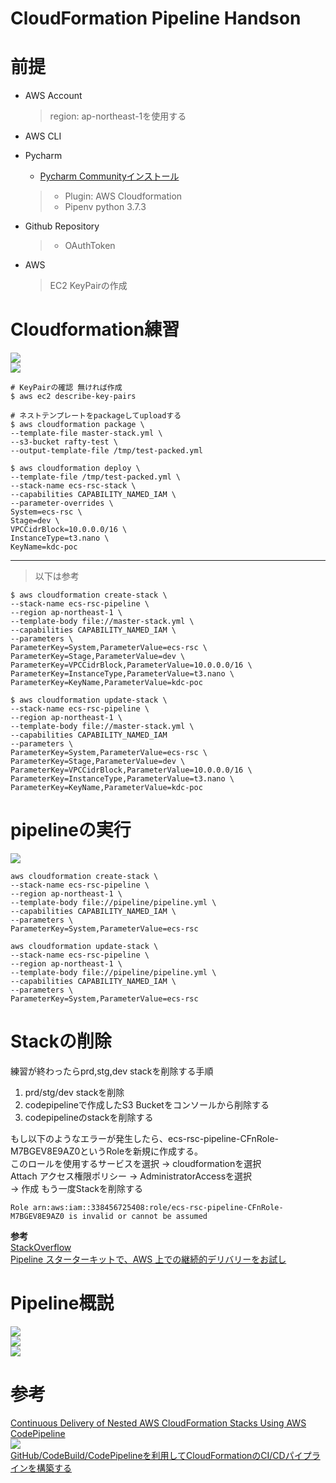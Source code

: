 # CloudFormation Pipeline Handson

# 前提

- AWS Account
  > region: ap-northeast-1を使用する

- AWS CLI
- Pycharm  
  - [Pycharm Communityインストール](https://www.jetbrains.com/pycharm/download/#section=mac)
  > - Plugin: AWS Cloudformation 
  > - Pipenv python 3.7.3
- Github Repository  
  > - OAuthToken

- AWS  
  > EC2 KeyPairの作成

# Cloudformation練習

![](./images/automation.svg)    
![](./images/stack-sam.svg)  


```
# KeyPairの確認 無ければ作成
$ aws ec2 describe-key-pairs
```

```
# ネストテンプレートをpackageしてuploadする
$ aws cloudformation package \
--template-file master-stack.yml \
--s3-bucket rafty-test \
--output-template-file /tmp/test-packed.yml

$ aws cloudformation deploy \
--template-file /tmp/test-packed.yml \
--stack-name ecs-rsc-stack \
--capabilities CAPABILITY_NAMED_IAM \
--parameter-overrides \
System=ecs-rsc \
Stage=dev \
VPCCidrBlock=10.0.0.0/16 \
InstanceType=t3.nano \
KeyName=kdc-poc
```

---
> 以下は参考

```
$ aws cloudformation create-stack \
--stack-name ecs-rsc-pipeline \
--region ap-northeast-1 \
--template-body file://master-stack.yml \
--capabilities CAPABILITY_NAMED_IAM \
--parameters \
ParameterKey=System,ParameterValue=ecs-rsc \
ParameterKey=Stage,ParameterValue=dev \
ParameterKey=VPCCidrBlock,ParameterValue=10.0.0.0/16 \
ParameterKey=InstanceType,ParameterValue=t3.nano \
ParameterKey=KeyName,ParameterValue=kdc-poc
```

```
$ aws cloudformation update-stack \
--stack-name ecs-rsc-pipeline \
--region ap-northeast-1 \
--template-body file://master-stack.yml \
--capabilities CAPABILITY_NAMED_IAM
--parameters \
ParameterKey=System,ParameterValue=ecs-rsc \
ParameterKey=Stage,ParameterValue=dev \
ParameterKey=VPCCidrBlock,ParameterValue=10.0.0.0/16 \
ParameterKey=InstanceType,ParameterValue=t3.nano \
ParameterKey=KeyName,ParameterValue=kdc-poc
```

# pipelineの実行

![](./images/pipelilne-sam.svg)  

```
aws cloudformation create-stack \
--stack-name ecs-rsc-pipeline \
--region ap-northeast-1 \
--template-body file://pipeline/pipeline.yml \
--capabilities CAPABILITY_NAMED_IAM \
--parameters \
ParameterKey=System,ParameterValue=ecs-rsc
```

```
aws cloudformation update-stack \
--stack-name ecs-rsc-pipeline \
--region ap-northeast-1 \
--template-body file://pipeline/pipeline.yml \
--capabilities CAPABILITY_NAMED_IAM \
--parameters \
ParameterKey=System,ParameterValue=ecs-rsc
```

# Stackの削除
練習が終わったらprd,stg,dev stackを削除する手順  
1. prd/stg/dev stackを削除  
2. codepipelineで作成したS3 Bucketをコンソールから削除する  
3. codepipelineのstackを削除する  

もし以下のようなエラーが発生したら、ecs-rsc-pipeline-CFnRole-M7BGEV8E9AZ0というRoleを新規に作成する。  
このロールを使用するサービスを選択 -> cloudformationを選択  
Attach アクセス権限ポリシー -> AdministratorAccessを選択  
-> 作成
もう一度Stackを削除する  
```
Role arn:aws:iam::338456725408:role/ecs-rsc-pipeline-CFnRole-M7BGEV8E9AZ0 is invalid or cannot be assumed
```
__参考__  
[StackOverflow](https://stackoverflow.com/questions/48709423/unable-to-delete-cfn-stack-role-is-invalid-or-cannot-be-assumed)  
[Pipeline スターターキットで、AWS 上での継続的デリバリーをお試し](https://aws.typepad.com/sajp/2016/04/explore-continuous-delivery-in-aws-with-the-pipeline-starter-kit.html)  


# Pipeline概説

![](./images/infra-pipeline1.svg)  
![](./images/infra-pipeline2.svg)  
![](./images/infra-pipeline3.svg)  


# 参考
[Continuous Delivery of Nested AWS CloudFormation Stacks Using AWS CodePipeline](https://aws.amazon.com/jp/blogs/devops/continuous-delivery-of-nested-aws-cloudformation-stacks-using-aws-codepipeline/)  
![](https://d2908q01vomqb2.cloudfront.net/7719a1c782a1ba91c031a682a0a2f8658209adbf/2017/06/07/Pipeline_vertical_design-2-362x1024.png)  
[GitHub/CodeBuild/CodePipelineを利用してCloudFormationのCI/CDパイプラインを構築する](https://dev.classmethod.jp/cloud/aws/developing-cloudformation-ci-cd-pipeline-with-github-codebuild-codepipeline/)
